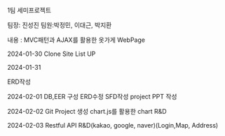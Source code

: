 1팀 세미프로젝트

팀장: 진성진 팀원:박정민, 이대근, 박지환

내용 : MVC패턴과 AJAX를 활용한 옷가게 WebPage

2024-01-30
Clone Site List UP 

2024-01-31

ERD작성

2024-02-01
DB,EER 구성
ERD수정
SFD작성
project PPT 작성

2024-02-02
Git Project 생성
chart.js를 활용한 chart R&D

2024-02-03
Restful API R&D(kakao, google, naver)(Login,Map, Address)







